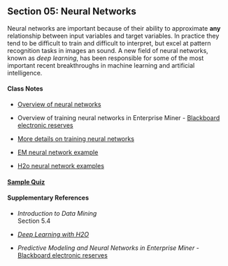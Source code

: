 ## Section 05: Neural Networks

Neural networks are important because of their ability to approximate **any** relationship between input variables and target variables. In practice they tend to be difficult to train and difficult to interpret, but excel at pattern recognition tasks in images an sound. A new field of neural networks, known as *deep learning*, has been responsible for some of the most important recent breakthroughs in machine learning and artificial intelligence.

#### Class Notes

* [Overview of neural networks](notes/instructor_notes.pdf)

* Overview of training neural networks in Enterprise Miner - [Blackboard electronic reserves](https://blackboard.gwu.edu)

* [More details on training neural networks](notes/tan_notes.pdf)

* [EM neural network example](xml/05_neural_networks.xml)

* [H2o neural network examples](src/py_part_5_neural_networks.ipynb)

#### [Sample Quiz](quiz/sample/quiz_5.pdf)

#### Supplementary References

* *Introduction to Data Mining*</br>
Section 5.4

* [*Deep Learning with H2O*](http://h2o-release.s3.amazonaws.com/h2o/rel-ueno/1/docs-website/h2o-docs/booklets/DeepLearningBooklet.pdf)

* *Predictive Modeling and Neural Networks in Enterprise Miner* - [Blackboard electronic reserves](https://blackboard.gwu.edu)
